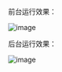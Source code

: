 前台运行效果：

![image](https://github.com/user-attachments/assets/ae739f84-df5c-4d72-a72a-7bcda9c78e71)

后台运行效果：

![image](https://github.com/user-attachments/assets/cec43ff7-17a2-4d22-9e39-0141644a087a)
